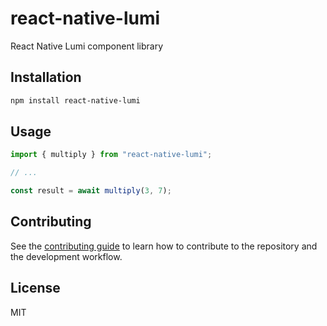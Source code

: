 # react-native-lumi

React Native Lumi component library

## Installation

```sh
npm install react-native-lumi
```

## Usage

```js
import { multiply } from "react-native-lumi";

// ...

const result = await multiply(3, 7);
```

## Contributing

See the [contributing guide](CONTRIBUTING.md) to learn how to contribute to the repository and the development workflow.

## License

MIT
